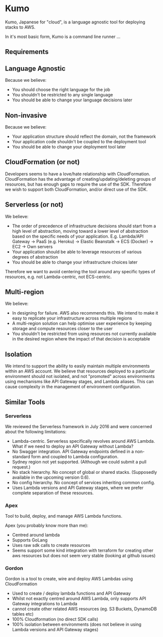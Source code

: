 # Kumo

Kumo, Japanese for "cloud", is a language agnostic tool for deploying stacks to AWS.

In it's most basic form, Kumo is a command line runner ...

## Requirements

## Language Agnostic

Because we believe:

- You should choose the right language for the job
- You shouldn't be restricted to any single language
- You should be able to change your language decisions later

## Non-invasive

Because we believe:

- Your application structure should reflect the domain, not the framework
- Your application code shouldn't be coupled to the deployment tool
- You should be able to change your deployment tool later

## CloudFormation (or not)

Developers seems to have a love/hate relationship with CloudFormation.
CloudFormation has the advantage of creating/updating/deleting groups of resources, but has enough gaps to require the use of the SDK.
Therefore we wish to support both CloudFormation, and/or direct use of the SDK.

## Serverless (or not)

We believe:

- The order of precedence of infrastructure decisions should start from a high level of abstraction,
moving toward a lower level of abstraction based on the specific needs of your application. E.g.
Lambda/API Gateway -> PaaS (e.g. Heroku) -> Elastic Beanstalk -> ECS (Docker) -> EC2 -> Own servers
- Your application should be able to leverage resources of various degrees of abstraction
- You should be able to change your infrastructure choices later

Therefore we want to avoid centering the tool around any specific types of resources, e.g. not Lambda-centric, not ECS-centric.

## Multi-region

We believe:

- In designing for failure. AWS also recommends this. We intend to make it easy to replicate your infrastructure across multiple regions
- A multi-region solution can help optimise user experience by keeping storage and compute resources closer to the user
- You shouldn't be restricted from using resources not currently available in the desired region where the impact of that decision is acceptable

## Isolation

We intend to support the ability to easily maintain multiple environments within an AWS account.
We believe that resources deployed to a particular environment should not isolated,
and not "promoted" across environments using mechanisms like API Gateway stages, and Lambda aliases.
This can cause complexity in the management of environment configuration.

## Similar Tools

### Serverless

We reviewed the Serverless framework in July 2016 and were concerned about the following limitations:

- Lambda-centric. Serverless specifically revolves around AWS Lambda. What if we need to deploy an API Gateway without Lambda?
- No Swagger integration. API Gateway endpoints defined in a non-standard form and coupled to Lambda configuration.
- Sydney region not yet supported. (Although we could submit a pull request.)
- No stack hierarchy. No concept of global or shared stacks. (Supposedly available in the upcoming version 0.6).
- No config hierarchy. No concept of services inheriting common config.
- Uses Lambda versions and API Gateway stages, where we prefer complete separation of these resources.

### Apex

Tool to build, deploy, and manage AWS Lambda functions.

Apex (you probably know more than me):
- Centred around lambda
- Supports GoLang
- Uses raw sdk calls to create resources
- Seems support some kind integration with terraform for creating other aws resources but does not seem very stable (looking at github issues)

### Gordon

Gordon is a tool to create, wire and deploy AWS Lambdas using CloudFormation

- Used to create / deploy lambda functions and API Gateway
- Whilst not exactly centred around AWS Lambda, only supports API Gateway integrations to Lambda
- cannot create other related AWS resources (eg. S3 Buckets, DynamoDB tables etc)
- 100% Cloudformation (no direct SDK calls)
- 100% isolation between environments (does not believe in using Lambda versions and API Gateway stages)